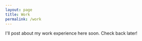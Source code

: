 ```yaml
---
layout: page
title: Work
permalink: /work
---
```


I'll post about my work experience here soon. Check back later!
